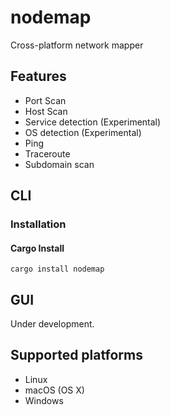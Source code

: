 # nodemap
Cross-platform network mapper

## Features
- Port Scan
- Host Scan
- Service detection (Experimental)
- OS detection (Experimental)
- Ping
- Traceroute
- Subdomain scan

## CLI
### Installation
#### Cargo Install
```
cargo install nodemap
```

## GUI
Under development.

## Supported platforms
- Linux
- macOS (OS X)
- Windows
